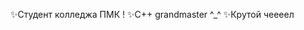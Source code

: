
✨Cтудент колледжа ПМК !
✨C++ grandmaster ^_^
✨Крутой чеееел

<!---
k11sann/k11sann is a ✨ special ✨ repository because its `README.md` (this file) appears on your GitHub profile.
You can click the Preview link to take a look at your changes.
--->
